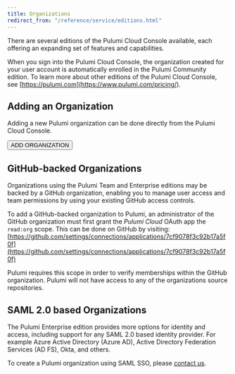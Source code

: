 ```yaml
---
title: Organizations
redirect_from: "/reference/service/editions.html"
---
```


There are several editions of the Pulumi Cloud Console available, each offering an expanding set
of features and capabilities.

When you sign into the Pulumi Cloud Console, the organization created for your user account is
automatically enrolled in the Pulumi Community edition. To learn more about other editions of
the Pulumi Cloud Console, see [https://pulumi.com](https://www.pulumi.com/pricing/).

## Adding an Organization

Adding a new Pulumi organization can be done directly from the Pulumi Cloud Console.

<a href="https://app.pulumi.com/site/organizations/add" target="_blank">
    <button class="button">ADD ORGANIZATION</button>
</a>

## GitHub-backed Organizations

Organizations using the Pulumi Team and Enterprise editions may be backed by a GitHub organization,
enabling you to manage user access and team permissions by using your existing GitHub access
controls.

To add a GitHub-backed organization to Pulumi, an administrator of the GitHub organization must
first grant the _Pulumi Cloud_ OAuth app the `read:org` scope. This can be done on GitHub by
visiting:
[https://github.com/settings/connections/applications/7cf9078f3c92b17a5f0f](https://github.com/settings/connections/applications/7cf9078f3c92b17a5f0f)

Pulumi requires this scope in order to verify memberships within the GitHub organization. Pulumi
will not have access to any of the organizations source repositories.

## SAML 2.0 based Organizations

The Pulumi Enterprise edition provides more options for identity and access, including support for
any SAML 2.0 based identity provider. For example Azure Active Directory (Azure AD), Active Directory
Federation Services (AD FS), Okta, and others.

To create a Pulumi organization using SAML SSO, please [contact us](https://www.pulumi.com/about/#contact-us).
